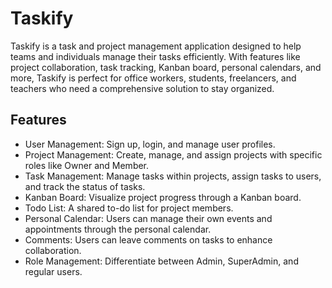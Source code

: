 # Taskify

Taskify is a task and project management application designed to help teams and individuals manage their tasks efficiently. With features like project collaboration, task tracking, Kanban board, personal calendars, and more, Taskify is perfect for office workers, students, freelancers, and teachers who need a comprehensive solution to stay organized.

## Features
- User Management: Sign up, login, and manage user profiles.
- Project Management: Create, manage, and assign projects with specific roles like Owner and Member.
- Task Management: Manage tasks within projects, assign tasks to users, and track the status of tasks.
- Kanban Board: Visualize project progress through a Kanban board.
- Todo List: A shared to-do list for project members.
- Personal Calendar: Users can manage their own events and appointments through the personal calendar.
- Comments: Users can leave comments on tasks to enhance collaboration.
- Role Management: Differentiate between Admin, SuperAdmin, and regular users.
